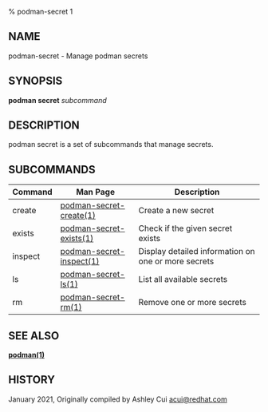 % podman-secret 1

## NAME

podman\-secret - Manage podman secrets

## SYNOPSIS

**podman secret** _subcommand_

## DESCRIPTION

podman secret is a set of subcommands that manage secrets.

## SUBCOMMANDS

| Command | Man Page                                                                    | Description                                         |
| ------- | --------------------------------------------------------------------------- | --------------------------------------------------- |
| create  | [podman-secret-create(1)](commands/podman-secret/podman-secret-create.md)   | Create a new secret                                 |
| exists  | [podman-secret-exists(1)](commands/podman-secret/podman-secret-exists.md)   | Check if the given secret exists                    |
| inspect | [podman-secret-inspect(1)](commands/podman-secret/podman-secret-inspect.md) | Display detailed information on one or more secrets |
| ls      | [podman-secret-ls(1)](commands/podman-secret/podman-secret-ls.md)           | List all available secrets                          |
| rm      | [podman-secret-rm(1)](commands/podman-secret/podman-secret-rm.md)           | Remove one or more secrets                          |

## SEE ALSO

**[podman(1)](podman.md)**

## HISTORY

January 2021, Originally compiled by Ashley Cui <acui@redhat.com>
